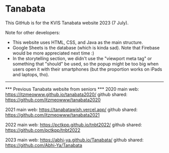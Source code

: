 # Tanabata

This GitHub is for the KVIS Tanabata website 2023 (7 July).

Note for other developers:

- This website uses HTML, CSS, and Java as the main structure.
- Google Sheets is the database (which is kinda sad). Note that Firebase would be more appreciated next time :)
- In the storytelling section, we didn't use the "viewport meta tag" or something that "should" be used, so the popup might be too big when users open it with their smartphones (but the proportion works on iPads and laptops, tho).

----------

*** Previous Tanabata website from seniors ***
2020
main web: https://itzmeowww.github.io/tanabata2020/
github shared: https://github.com/itzmeowww/tanabata2020

2021
main web: https://tanabatawish.vercel.app/
github shared: https://github.com/itzmeowww/tanabata2021

2022
main web: https://pctkpp.github.io/tnbt2022/
github shared: https://github.com/pctkpp/tnbt2022

2023
main web: https://abhi-ya.github.io/Tanabata/
github shared: https://github.com/Abhi-Ya/Tanabata

